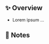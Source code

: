 ## ✨ Overview
<!--- Brief description of changes --->
* Lorem ipsum ...

## 📝 Notes
<!--- Additional notes about this change --->
